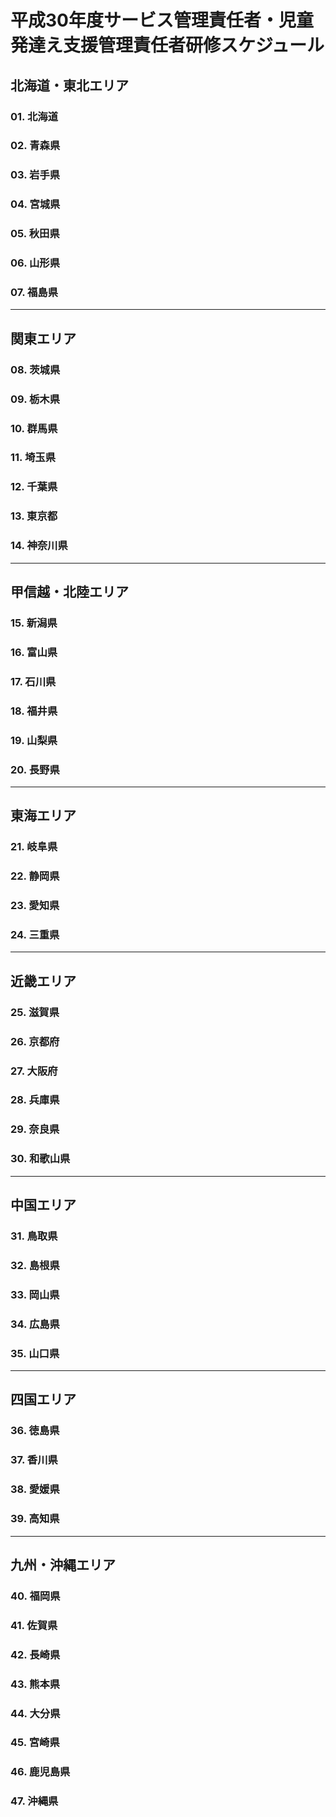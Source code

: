 # 平成30年度サービス管理責任者・児童発達え支援管理責任者研修スケジュール

## 北海道・東北エリア
### 01. 北海道
### 02. 青森県
### 03. 岩手県
### 04. 宮城県
### 05. 秋田県
### 06. 山形県
### 07. 福島県
***    
## 関東エリア
### 08. 茨城県
### 09. 栃木県
### 10. 群馬県
### 11. 埼玉県
### 12. 千葉県
### 13. 東京都
### 14. 神奈川県
***
## 甲信越・北陸エリア
### 15. 新潟県
### 16. 富山県
### 17. 石川県
### 18. 福井県
### 19. 山梨県
### 20. 長野県
***
## 東海エリア
### 21. 岐阜県
### 22. 静岡県
### 23. 愛知県
### 24. 三重県
***
## 近畿エリア
### 25. 滋賀県
### 26. 京都府
### 27. 大阪府
### 28. 兵庫県
### 29. 奈良県
### 30. 和歌山県
***
## 中国エリア
### 31. 鳥取県
### 32. 島根県
### 33. 岡山県
### 34. 広島県
### 35. 山口県
***
## 四国エリア
### 36. 徳島県
### 37. 香川県
### 38. 愛媛県
### 39. 高知県
***
## 九州・沖縄エリア
### 40. 福岡県
### 41. 佐賀県
### 42. 長崎県
### 43. 熊本県
### 44. 大分県
### 45. 宮崎県
### 46. 鹿児島県
### 47. 沖縄県

